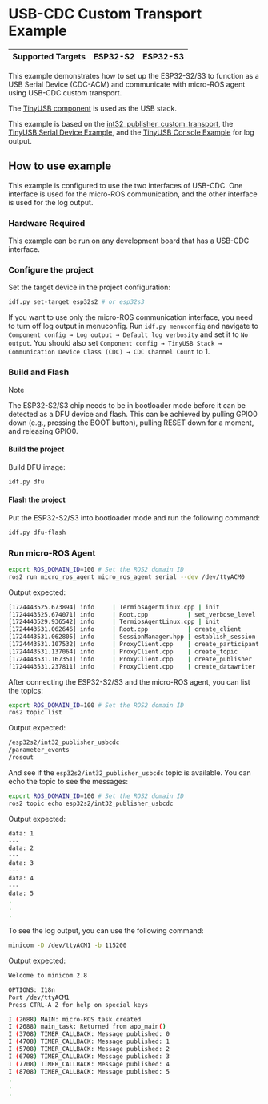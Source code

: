 
# USB-CDC Custom Transport Example

| Supported Targets | ESP32-S2 | ESP32-S3 |
|-------------------|----------|----------|

This example demonstrates how to set up the ESP32-S2/S3 to function as a USB Serial Device (CDC-ACM) and communicate with micro-ROS agent using USB-CDC custom transport.

The [TinyUSB component](https://components.espressif.com/components/espressif/esp_tinyusb) is used as the USB stack.

This example is based on the [int32_publisher_custom_transport](https://github.com/micro-ROS/micro_ros_espidf_component/tree/jazzy/examples/int32_publisher_custom_transport), the [TinyUSB Serial Device Example](https://github.com/espressif/esp-idf/tree/master/examples/peripherals/usb/device/tusb_serial_device), and the [TinyUSB Console Example](https://github.com/espressif/esp-idf/tree/master/examples/peripherals/usb/device/tusb_console) for log output.

## How to use example

This example is configured to use the two interfaces of USB-CDC. One interface is used for the micro-ROS communication, and the other interface is used for the log output.

### Hardware Required

This example can be run on any development board that has a USB-CDC interface.

### Configure the project

Set the target device in the project configuration:

```bash
idf.py set-target esp32s2 # or esp32s3
```

If you want to use only the micro-ROS communication interface, you need to turn off log output in menuconfig. Run `idf.py menuconfig` and navigate to `Component config → Log output → Default log verbosity` and set it to `No output`. You should also set `Component config → TinyUSB Stack → Communication Device Class (CDC) → CDC Channel Count` to 1.

### Build and Flash

> [!NOTE]
> The ESP32-S2/S3 chip needs to be in bootloader mode before it can be detected as a DFU device and flash. This can be achieved by pulling GPIO0 down (e.g., pressing the BOOT button), pulling RESET down for a moment, and releasing GPIO0.

#### Build the project

Build DFU image:

```bash
idf.py dfu
```

#### Flash the project

Put the ESP32-S2/S3 into bootloader mode and run the following command:

```bash
idf.py dfu-flash
```

### Run micro-ROS Agent

```bash
export ROS_DOMAIN_ID=100 # Set the ROS2 domain ID
ros2 run micro_ros_agent micro_ros_agent serial --dev /dev/ttyACM0
```

Output expected:

```bash
[1724443525.673894] info     | TermiosAgentLinux.cpp | init                     | running...             | fd: 3
[1724443525.674071] info     | Root.cpp           | set_verbose_level        | logger setup           | verbose_level: 4
[1724443529.936542] info     | TermiosAgentLinux.cpp | init                     | running...             | fd: 3
[1724443531.062646] info     | Root.cpp           | create_client            | create                 | client_key: 0x3E801A05, session_id: 0x81
[1724443531.062805] info     | SessionManager.hpp | establish_session        | session established    | client_key: 0x3E801A05, address: 0
[1724443531.107532] info     | ProxyClient.cpp    | create_participant       | participant created    | client_key: 0x3E801A05, participant_id: 0x000(1)
[1724443531.137064] info     | ProxyClient.cpp    | create_topic             | topic created          | client_key: 0x3E801A05, topic_id: 0x000(2), participant_id: 0x000(1)
[1724443531.167351] info     | ProxyClient.cpp    | create_publisher         | publisher created      | client_key: 0x3E801A05, publisher_id: 0x000(3), participant_id: 0x000(1)
[1724443531.237811] info     | ProxyClient.cpp    | create_datawriter        | datawriter created     | client_key: 0x3E801A05, datawriter_id: 0x000(5), publisher_id: 0x000(3)
```

After connecting the ESP32-S2/S3 and the micro-ROS agent, you can list the topics:

```bash
export ROS_DOMAIN_ID=100 # Set the ROS2 domain ID
ros2 topic list
```

Output expected:

```bash
/esp32s2/int32_publisher_usbcdc
/parameter_events
/rosout
```

And see if the `esp32s2/int32_publisher_usbcdc` topic is available. You can echo the topic to see the messages:

```bash
export ROS_DOMAIN_ID=100 # Set the ROS2 domain ID
ros2 topic echo esp32s2/int32_publisher_usbcdc
```

Output expected:

```bash
data: 1
---
data: 2
---
data: 3
---
data: 4
---
data: 5
.
.
.
```

To see the log output, you can use the following command:

```bash
minicom -D /dev/ttyACM1 -b 115200
```

Output expected:

```bash
Welcome to minicom 2.8

OPTIONS: I18n
Port /dev/ttyACM1
Press CTRL-A Z for help on special keys

I (2688) MAIN: micro-ROS task created
I (2688) main_task: Returned from app_main()
I (3708) TIMER_CALLBACK: Message published: 0
I (4708) TIMER_CALLBACK: Message published: 1
I (5708) TIMER_CALLBACK: Message published: 2
I (6708) TIMER_CALLBACK: Message published: 3
I (7708) TIMER_CALLBACK: Message published: 4
I (8708) TIMER_CALLBACK: Message published: 5
.
.
.
```

